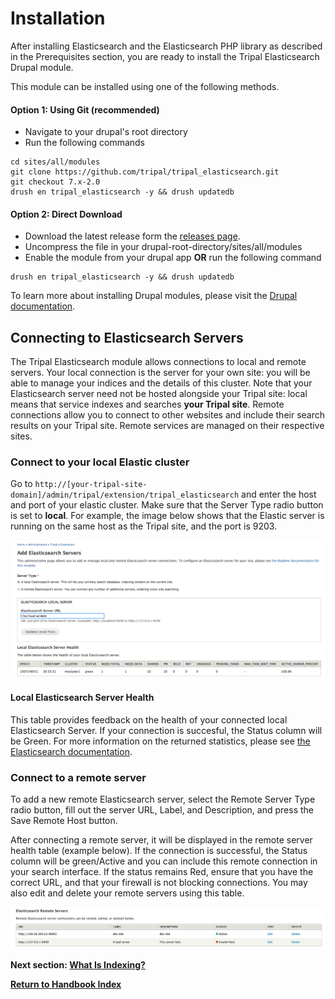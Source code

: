 # Installation

After installing Elasticsearch and the Elasticsearch PHP library as described in the Prerequisites section, you are ready to install the Tripal Elasticsearch Drupal module.

This module can be installed using one of the following methods.

#### Option 1: Using Git (recommended)
- Navigate to your drupal's root directory
- Run the following commands
```shell
cd sites/all/modules
git clone https://github.com/tripal/tripal_elasticsearch.git
git checkout 7.x-2.0
drush en tripal_elasticsearch -y && drush updatedb
```
 
#### Option 2: Direct Download
- Download the latest release form the [releases page](https://github.com/tripal/tripal_elasticsearch/releases).
- Uncompress the file in your drupal-root-directory/sites/all/modules
- Enable the module from your drupal app **OR** run the following command
```shell
drush en tripal_elasticsearch -y && drush updatedb
```  

To learn more about installing Drupal modules, please visit the [Drupal documentation](https://www.drupal.org/node/895232).

## Connecting to Elasticsearch Servers
The Tripal Elasticsearch module allows connections to local and remote servers.  Your local connection is the server for your own site: you will be able to manage your indices and the details of this cluster.  Note that your Elasticsearch server need not be hosted alongside your Tripal site: local means that service indexes and searches **your Tripal site**.  Remote connections allow you to connect to other websites and include their search results on your Tripal site.  Remote services are managed on their respective sites.

### Connect to your local Elastic cluster

Go to `http://[your-tripal-site-domain]/admin/tripal/extension/tripal_elasticsearch` and 
enter the host and port of your elastic cluster.  Make sure that the Server Type radio button is set to **local**. For example, the image below shows that
the Elastic server is running on the same host as the Tripal site, and the port is 9203.

![connect to elastic](../images/elastic_search_connect.png)

#### Local Elasticsearch Server Health

This table provides feedback on the health of your connected local Elasticsearch Server.  If your connection is succesful, the Status column will be Green. For more information on the returned statistics, please see [the Elasticsearch documentation](https://www.elastic.co/guide/en/elasticsearch/reference/current/_cluster_health.html).

### Connect to a remote server

To add a new remote Elasticsearch server, select the Remote Server Type radio button,  fill out the server URL, Label, and Description, and press the Save Remote Host button. 

After connecting a remote server, it will be displayed in the remote server health table (example below).  If the connection is successful, the Status column will be green/Active and you can include this remote connection in your search interface.  If the status remains Red, ensure that you have the correct URL, and that your firewall is not blocking connections.  You may also edit and delete your remote servers using this table.

![remote server health](../images/remote_server.png)



**Next section: [What Is Indexing?](/docs/indexing.md)**

**[Return to Handbook Index](/docs)**